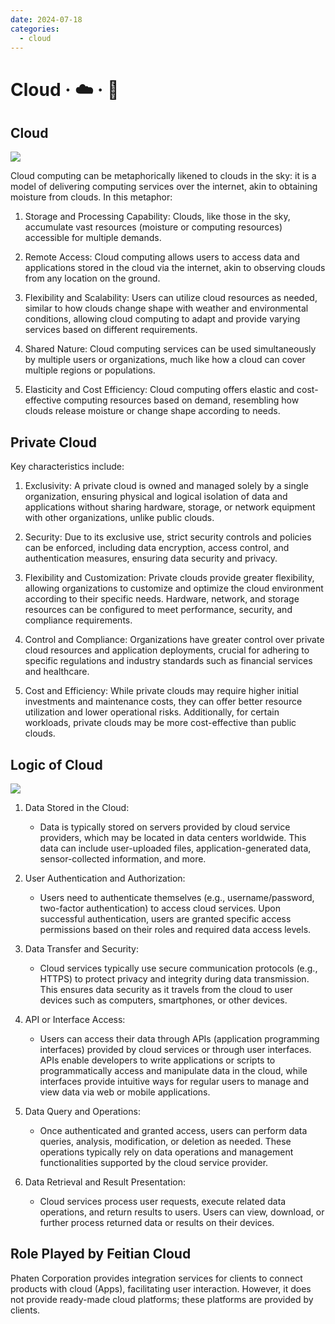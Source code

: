 ```yaml
---
date: 2024-07-18
categories:
  - cloud
---
```


# Cloud · ☁️ · 💭

<!-- more -->

## Cloud

![](/assets/images/cloud.jpg)

Cloud computing can be metaphorically likened to clouds in the sky: it is a model of delivering computing services over the internet, akin to obtaining moisture from clouds. In this metaphor:

1. Storage and Processing Capability: Clouds, like those in the sky, accumulate vast resources (moisture or computing resources) accessible for multiple demands.
   
2. Remote Access: Cloud computing allows users to access data and applications stored in the cloud via the internet, akin to observing clouds from any location on the ground.
   
3. Flexibility and Scalability: Users can utilize cloud resources as needed, similar to how clouds change shape with weather and environmental conditions, allowing cloud computing to adapt and provide varying services based on different requirements.
   
4. Shared Nature: Cloud computing services can be used simultaneously by multiple users or organizations, much like how a cloud can cover multiple regions or populations.
   
5. Elasticity and Cost Efficiency: Cloud computing offers elastic and cost-effective computing resources based on demand, resembling how clouds release moisture or change shape according to needs.

## Private Cloud

Key characteristics include:

1. Exclusivity: A private cloud is owned and managed solely by a single organization, ensuring physical and logical isolation of data and applications without sharing hardware, storage, or network equipment with other organizations, unlike public clouds.

2. Security: Due to its exclusive use, strict security controls and policies can be enforced, including data encryption, access control, and authentication measures, ensuring data security and privacy.

3. Flexibility and Customization: Private clouds provide greater flexibility, allowing organizations to customize and optimize the cloud environment according to their specific needs. Hardware, network, and storage resources can be configured to meet performance, security, and compliance requirements.

4. Control and Compliance: Organizations have greater control over private cloud resources and application deployments, crucial for adhering to specific regulations and industry standards such as financial services and healthcare.

5. Cost and Efficiency: While private clouds may require higher initial investments and maintenance costs, they can offer better resource utilization and lower operational risks. Additionally, for certain workloads, private clouds may be more cost-effective than public clouds.

## Logic of Cloud

![](/assets/images/云luoji.jpg)

1. Data Stored in the Cloud:
   - Data is typically stored on servers provided by cloud service providers, which may be located in data centers worldwide. This data can include user-uploaded files, application-generated data, sensor-collected information, and more.

2. User Authentication and Authorization:
   - Users need to authenticate themselves (e.g., username/password, two-factor authentication) to access cloud services. Upon successful authentication, users are granted specific access permissions based on their roles and required data access levels.

3. Data Transfer and Security:
   - Cloud services typically use secure communication protocols (e.g., HTTPS) to protect privacy and integrity during data transmission. This ensures data security as it travels from the cloud to user devices such as computers, smartphones, or other devices.

4. API or Interface Access:
   - Users can access their data through APIs (application programming interfaces) provided by cloud services or through user interfaces. APIs enable developers to write applications or scripts to programmatically access and manipulate data in the cloud, while interfaces provide intuitive ways for regular users to manage and view data via web or mobile applications.

5. Data Query and Operations:
   - Once authenticated and granted access, users can perform data queries, analysis, modification, or deletion as needed. These operations typically rely on data operations and management functionalities supported by the cloud service provider.

6. Data Retrieval and Result Presentation:
   - Cloud services process user requests, execute related data operations, and return results to users. Users can view, download, or further process returned data or results on their devices.

## Role Played by Feitian Cloud

Phaten Corporation provides integration services for clients to connect products with cloud (Apps), facilitating user interaction. However, it does not provide ready-made cloud platforms; these platforms are provided by clients.

